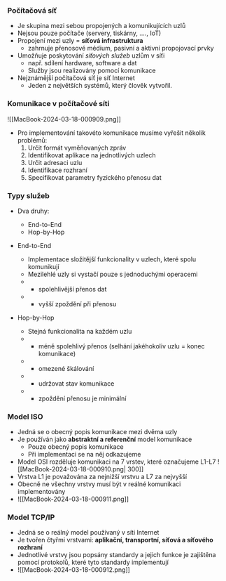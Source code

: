 ### Počítačová síť
- Je skupina mezi sebou propojených a komunikujících uzlů
- Nejsou pouze počítače (servery, tiskárny, ...., IoT)
- Propojení mezi uzly = **síťová infrastruktura**
	- zahrnuje přenosové médium, pasivní a aktivní propojovací prvky
- Umožňuje poskytování *síťových služeb* uzlům v síťi
	- např. sdílení hardware, software a dat
	- Služby jsou realizovány pomocí komunikace
- Nejznámější počítačová síť je síť Internet
	- Jeden z největších systémů, který člověk vytvořil.

### Komunikace v počítačové síti
![[MacBook-2024-03-18-000909.png]]
- Pro implementování takovéto komunikace musíme vyřešit několik problémů:
	1. Určit formát vyměňovaných zpráv
	2. Identifikovat aplikace na jednotlivých uzlech
	3. Určit adresaci uzlu
	4. Identifikace rozhraní
	5. Specifikovat parametry fyzického přenosu dat

### Typy služeb
- Dva druhy:
	- End-to-End
	- Hop-by-Hop

- End-to-End
	- Implementace složitější funkcionality v uzlech, které spolu komunikují
	- Mezilehlé uzly si vystačí pouze s jednoduchými operacemi
	- + spolehlivější přenos dat
	- - vyšší zpoždění při přenosu
- Hop-by-Hop
	- Stejná funkcionalita na každém uzlu
	- - méně spolehlivý přenos (selhání jakéhokoliv uzlu = konec komunikace)
	- - omezené škálování
	- - udržovat stav komunikace
	- + zpoždění přenosu je minimální

### Model ISO
- Jedná se o obecný popis komunikace mezi dvěma uzly
- Je používán jako **abstraktní a referenční** model komunikace
	- Pouze obecný popis komunikace
	- Při implementaci se na něj odkazujeme
- Model OSI rozděluje komunikaci na 7 vrstev, které označujeme L1-L7
  ![[MacBook-2024-03-18-000910.png| 300]]
- Vrstva L1 je považována za nejnižší vrstvu a L7 za nejvyšší
- Obecně ne všechny vrstvy musí být v reálné komunikaci implementovány
- ![[MacBook-2024-03-18-000911.png]]

### Model TCP/IP
- Jedná se o reálný model používaný v síti Internet
- Je tvořen čtyřmi vrstvami: **aplikační, transportní, síťová a síťového rozhraní**
- Jednotlivé vrstvy jsou popsány standardy a jejich funkce je zajištěna pomocí protokolů, které tyto standardy implementují
- ![[MacBook-2024-03-18-000912.png]]
